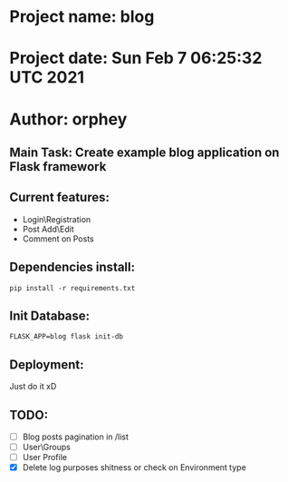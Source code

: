 # Project name: blog
# Project date: Sun Feb  7 06:25:32 UTC 2021
# Author: orphey
## Main Task:  Create example blog application on Flask framework

## Current features:
* Login\Registration
* Post Add\Edit
* Comment on Posts

## Dependencies install:

```pip install -r requirements.txt```

## Init Database:

```FLASK_APP=blog flask init-db```

## Deployment:
Just do it xD

## TODO:
- [ ] Blog posts pagination in /list
- [ ] User\Groups 
- [ ] User Profile
- [x] Delete log purposes shitness or check on Environment type